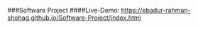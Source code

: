 ###Software  Project
####Live-Demo: https://ebadur-rahman-shohag.github.io/Software-Project/index.html
